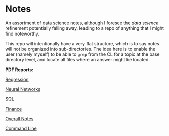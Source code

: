 # Notes

An assortment of data science notes, although I foresee the *data science* refinement potentially falling away, leading to a repo of anything that I might find noteworthy.

This repo will intentionally have a very flat structure, which is to say notes will not be organized into sub-directories. The idea here is to enable the user (namely myself) to be able to `grep` from the CL for a topic at the base directory level, and locate all files where an answer might be located.

**PDF Reports:**

[Regression](regression.pdf)

[Neural Networks](neural_nets.pdf)

[SQL](sql.pdf)

[Finance](finance.pdf)

[Overall Notes](my_notes.pdf)

[Command Line](command_line.pdf)
